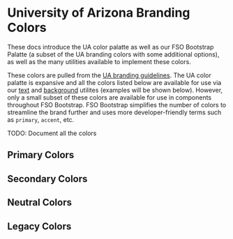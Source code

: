 # University of Arizona Branding Colors

<p class="lead">These docs introduce the UA color palatte as well as our FSO Bootstrap Palatte (a subset of the UA branding colors with some additional options), as well as the many utilities available to implement these colors.</p>

These colors are pulled from the [UA branding guidelines](https://brand.arizona.edu/ua-color-palette). The UA color palatte is expansive and all the colors listed below are available for use via our [text](#text-color) and [background](#background-color) utilites (examples will be shown below). However, only a small subset of these colors are available for use in components throughout FSO Bootstrap. FSO Bootstrap simplifies the number of colors to streamline the brand further and uses more developer-friendly terms such as `primary`, `accent`, etc.

TODO: Document all the colors

## Primary Colors

## Secondary Colors

## Neutral Colors

## Legacy Colors
